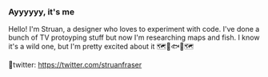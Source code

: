 ### Ayyyyyy, it's me
Hello! I'm Struan, a designer who loves to experiment with code. I've done a bunch of TV protoyping stuff but now I'm researching maps and fish. I know it's a wild one, but I'm pretty excited about it 🗺🐠🐟🐡🗺

🐥twitter: https://twitter.com/struanfraser

<!--
**Skinny-Malinky/Skinny-Malinky** is a ✨ _special_ ✨ repository because its `README.md` (this file) appears on your GitHub profile.

Here are some ideas to get you started:

- 🔭 I’m currently working on ...
- 🌱 I’m currently learning ...
- 👯 I’m looking to collaborate on ...
- 🤔 I’m looking for help with ...
- 💬 Ask me about ...
- 📫 How to reach me: ...
- 😄 Pronouns: ...
- ⚡ Fun fact: ...
-->
